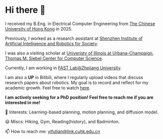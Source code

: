 # Hi there 👋

I received my B.Eng. in Electrical Computer Engineering from [The Chinese University of Hong Kong](https://www.cuhk.edu.hk/english/index.html) in 2025.

Previously, I worked as a research assistant at [Shenzhen Institute of Artificial Intelligence and Robotics for Society](https://airs.cuhk.edu.cn/).

I was also a visiting scholar at [Univeristy of Illinois at Urbana-Champaign](https://illinois.edu/), [Thomas M. Siebel Center for Computer Science](https://grainger.illinois.edu/about/self-guided-tour/thomas-m-siebel-center).

Currently, I am working in [FAST Lab@Zhejiang University](http://zju-fast.com/).

I am also a **UP** in Bilibili, where I regularly upload videos that discuss research papers about robotics. My goal is to record and reflect for my academic growth. Feel free to watch [here](https://space.bilibili.com/443271409?spm_id_from=333.1007.0.0).

**I am actively seeking for a PhD position! Feel free to reach me if you are interested in me!**

🙌 Interests: Learning-based planning, motion planning, and diffusion model.

😃 Miscs: Hiking, Gym, Reading(history), and Badminton.

📫 How to reach me: yifutian@link.cuhk.edu.cn
